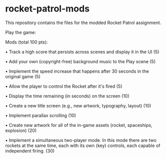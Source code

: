 # rocket-patrol-mods
This repository contains the files for the modded Rocket Patrol assignment.


Play the game:


Mods (total 100 pts):

• Track a high score that persists across scenes and display it in the UI (5)

• Add your own (copyright-free) background music to the Play scene (5)

• Implement the speed increase that happens after 30 seconds in the original game (5)
  
• Allow the player to control the Rocket after it's fired (5)

• Display the time remaining (in seconds) on the screen (10)

• Create a new title screen (e.g., new artwork, typography, layout) (10)

• Implement parallax scrolling (10)

• Create new artwork for all of the in-game assets (rocket, spaceships, explosion) (20) 

• Implement a simultaneous two-player mode. In this mode there are two rockets at the same time, each with its own (key) controls, each capable of independent firing. (30)
